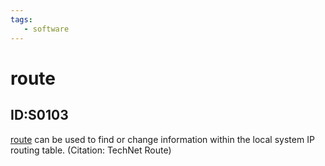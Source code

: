 ```yaml
---
tags:
   - software
---
```

# route
## ID:S0103
[route](/mitre/software/S0103) can be used to find or change information within the local system IP routing table. (Citation: TechNet Route)
